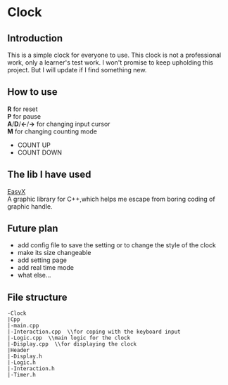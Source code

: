 # Clock
## Introduction
This is a simple clock for everyone to use.
This clock is not a professional work, only a learner's test work.
I won't promise to keep upholding this project. But I will update if I find something new.
## How to use
**R** for reset  
**P** for pause  
**A**/**D**/**<-**/**->** for changing input cursor  
**M** for changing counting mode  
+ COUNT UP
+ COUNT DOWN
## The lib I have used
[EasyX](https://easyx.cn/)  
A graphic library for C++,which helps me escape from boring coding of graphic handle.
## Future plan
+ add config file to save the setting or to change the style of the clock
+ make its size changeable
+ add setting page
+ add real time mode
+ what else...
## File structure
```
-Clock  
|Cpp  
|-main.cpp  
|-Interaction.cpp  \\for coping with the keyboard input
|-Logic.cpp  \\main logic for the clock
|-Display.cpp  \\for displaying the clock
|Header  
|-Display.h
|-Logic.h
|-Interaction.h
|-Timer.h
```
